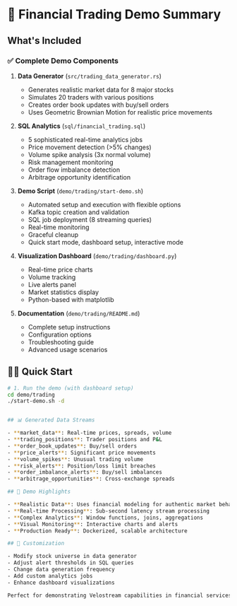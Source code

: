 # 🚀 Financial Trading Demo Summary

## What's Included

### ✅ Complete Demo Components

1. **Data Generator** (`src/trading_data_generator.rs`)
   - Generates realistic market data for 8 major stocks
   - Simulates 20 traders with various positions
   - Creates order book updates with buy/sell orders
   - Uses Geometric Brownian Motion for realistic price movements

2. **SQL Analytics** (`sql/financial_trading.sql`)
   - 5 sophisticated real-time analytics jobs
   - Price movement detection (>5% changes)
   - Volume spike analysis (3x normal volume)
   - Risk management monitoring
   - Order flow imbalance detection
   - Arbitrage opportunity identification

3. **Demo Script** (`demo/trading/start-demo.sh`)
   - Automated setup and execution with flexible options
   - Kafka topic creation and validation
   - SQL job deployment (8 streaming queries)
   - Real-time monitoring
   - Graceful cleanup
   - Quick start mode, dashboard setup, interactive mode

4. **Visualization Dashboard** (`demo/trading/dashboard.py`)
   - Real-time price charts
   - Volume tracking
   - Live alerts panel
   - Market statistics display
   - Python-based with matplotlib

5. **Documentation** (`demo/trading/README.md`)
   - Complete setup instructions
   - Configuration options
   - Troubleshooting guide
   - Advanced usage scenarios

## 🏃‍♂️ Quick Start

```bash
# 1. Run the demo (with dashboard setup)
cd demo/trading
./start-demo.sh -d


## 📊 Generated Data Streams

- **market_data**: Real-time prices, spreads, volume
- **trading_positions**: Trader positions and P&L
- **order_book_updates**: Buy/sell orders
- **price_alerts**: Significant price movements
- **volume_spikes**: Unusual trading volume
- **risk_alerts**: Position/loss limit breaches
- **order_imbalance_alerts**: Buy/sell imbalances
- **arbitrage_opportunities**: Cross-exchange spreads

## 🎯 Demo Highlights

- **Realistic Data**: Uses financial modeling for authentic market behavior
- **Real-time Processing**: Sub-second latency stream processing
- **Complex Analytics**: Window functions, joins, aggregations
- **Visual Monitoring**: Interactive charts and alerts
- **Production Ready**: Dockerized, scalable architecture

## 🔧 Customization

- Modify stock universe in data generator
- Adjust alert thresholds in SQL queries
- Change data generation frequency
- Add custom analytics jobs
- Enhance dashboard visualizations

Perfect for demonstrating Velostream capabilities in financial services!